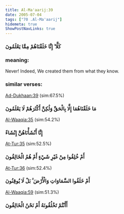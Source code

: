 ```yaml
---
title: Al-Ma'aarij:39
date: 2005-07-04
tags: ["70 .Al-Ma'aarij"]
hidemeta: true 
ShowPostNavLinks: true 
---
```

### كَلَّا ۖ إِنَّا خَلَقْنَاهُمْ مِمَّا يَعْلَمُونَ
### meaning: 
Never! Indeed, We created them from what they know.
### similar verses: 

[Ad-Dukhaan:39](/44/39) (sim:67.5%)

### مَا خَلَقْنَاهُمَا إِلَّا بِالْحَقِّ وَلَٰكِنَّ أَكْثَرَهُمْ لَا يَعْلَمُونَ

[Al-Waaqia:35](/56/35) (sim:54.2%)

### إِنَّا أَنْشَأْنَاهُنَّ إِنْشَاءً

[At-Tur:35](/52/35) (sim:52.5%)

### أَمْ خُلِقُوا مِنْ غَيْرِ شَيْءٍ أَمْ هُمُ الْخَالِقُونَ

[At-Tur:36](/52/36) (sim:52.4%)

### أَمْ خَلَقُوا السَّمَاوَاتِ وَالْأَرْضَ ۚ بَلْ لَا يُوقِنُونَ

[Al-Waaqia:59](/56/59) (sim:51.3%)

### أَأَنْتُمْ تَخْلُقُونَهُ أَمْ نَحْنُ الْخَالِقُونَ
